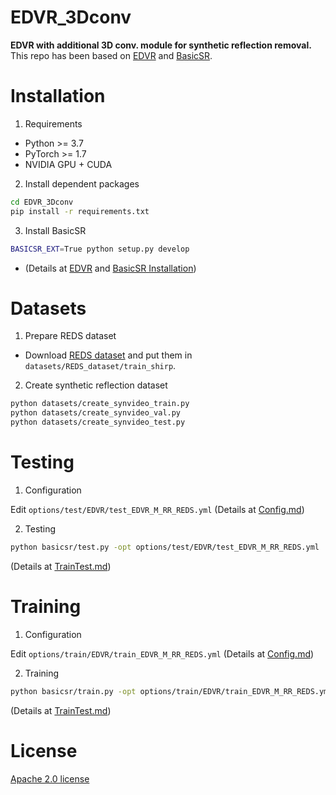 # EDVR_3Dconv
**EDVR with additional 3D conv. module for synthetic reflection removal.**  
This repo has been based on [EDVR](<https://github.com/xinntao/EDVR>) and [BasicSR](<https://github.com/XPixelGroup/BasicSR>).

# Installation
1. Requirements
- Python >= 3.7
- PyTorch >= 1.7
- NVIDIA GPU + CUDA

2. Install dependent packages

  ```bash
  cd EDVR_3Dconv
  pip install -r requirements.txt
  ```

3. Install BasicSR

  ```bash
  BASICSR_EXT=True python setup.py develop
  ```
   * (Details at [EDVR](<https://github.com/xinntao/EDVR>) and [BasicSR Installation](<https://github.com/XPixelGroup/BasicSR/blob/master/docs/INSTALL.md>))


# Datasets

1. Prepare REDS dataset

  - Download [REDS dataset](<https://seungjunnah.github.io/Datasets/reds.html>) and put them in `datasets/REDS_dataset/train_shirp`.

2. Create synthetic reflection dataset

  ```bash
  python datasets/create_synvideo_train.py
  python datasets/create_synvideo_val.py
  python datasets/create_synvideo_test.py
  ```

# Testing

1. Configuration

  Edit ```options/test/EDVR/test_EDVR_M_RR_REDS.yml``` (Details at [Config.md](<https://github.com/XPixelGroup/BasicSR/blob/master/docs/Config.md>))

2. Testing

  ```bash
  python basicsr/test.py -opt options/test/EDVR/test_EDVR_M_RR_REDS.yml
  ```
  (Details at [TrainTest.md](<https://github.com/XPixelGroup/BasicSR/blob/master/docs/TrainTest.md>))


# Training

1. Configuration

  Edit ```options/train/EDVR/train_EDVR_M_RR_REDS.yml``` (Details at [Config.md](<https://github.com/XPixelGroup/BasicSR/blob/master/docs/Config.md>))

2. Training

  ```bash
  python basicsr/train.py -opt options/train/EDVR/train_EDVR_M_RR_REDS.yml
  ```
  (Details at [TrainTest.md](<https://github.com/XPixelGroup/BasicSR/blob/master/docs/TrainTest.md>))

# License

  [Apache 2.0 license](<https://github.com/stmrym/EDVR_3Dconv/blob/main/LICENSE>)
